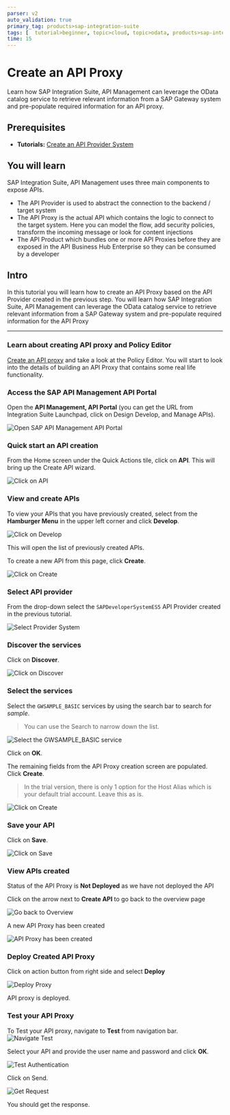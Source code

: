 ```yaml
---
parser: v2
auto_validation: true
primary_tag: products>sap-integration-suite
tags: [  tutorial>beginner, topic>cloud, topic>odata, products>sap-integration-suite, products>sap-gateway ]
time: 15
---
```

# Create an API Proxy
<!-- description --> Learn how SAP Integration Suite, API Management can leverage the OData catalog service to retrieve relevant information from a SAP Gateway system and pre-populate required information for an API proxy.

## Prerequisites  
- **Tutorials:**  [Create an API Provider System](hcp-apim-create-provider)

## You will learn  
SAP Integration Suite, API Management uses three main components to expose APIs.
- The API Provider is used to abstract the connection to the backend / target system
- The API Proxy is the actual API which contains the logic to connect to the target system. Here you can model the flow, add security policies, transform the incoming message or look for content injections
- The API Product which bundles one or more API Proxies before they are exposed in the API Business Hub Enterprise so they can be consumed by a developer

## Intro
In this tutorial you will learn how to create an API Proxy based on the API Provider created in the previous step. You will learn how SAP Integration Suite, API Management can leverage the OData catalog service to retrieve relevant information from a SAP Gateway system and pre-populate required information for the API Proxy

---

### Learn about creating API proxy and Policy Editor


[Create an API proxy](https://blogs.sap.com/2016/06/22/part-6-overview-of-api-proxy-policies/) and take a look at the Policy Editor. You will start to look into the details of building an API Proxy that contains some real life functionality.



### Access the SAP API Management API Portal


Open the **API Management, API Portal** (you can get the URL from Integration Suite Launchpad, click on Design Develop, and Manage APIs).

![Open SAP API Management API Portal](01-access_api_portal_cf.png)



### Quick start an API creation


From the Home screen under the Quick Actions tile, click on **API**. This will bring up the Create API wizard.

![Click on API](02-API-cf.png)


### View and create APIs

To view your APIs that you have previously created, select from the **Hamburger Menu** in the upper left corner and click **Develop**.

![Click on Develop](03-manage-cf.png)

This will open the list of previously created APIs.

To create a new API from this page, click **Create**.

![Click on Create](04-CreateAPI-cf.png)


### Select API provider


From the drop-down select the `SAPDeveloperSystemES5` API Provider created in the previous tutorial.

![Select Provider System](05-API_Provider-cf.png)


### Discover the services


Click on **Discover**.

![Click on Discover](06-Discover-cf.png)


### Select the services


Select the `GWSAMPLE_BASIC` services by using the search bar to search for _sample_.

> You can use the Search to narrow down the list.

![Select the GWSAMPLE_BASIC service](07-Sample-OK-cf.png)

Click on **OK**.

The remaining fields from the API Proxy creation screen are populated. Click **Create**.

> In the trial version, there is only 1 option for the Host Alias which is your default trial account. Leave this as is.

![Click on Create](08-Create-cf.png)


### Save your API


Click on **Save**.

![Click on Save](09-Save-cf.png)


### View APIs created


Status of the API Proxy is **Not Deployed** as we have not deployed the API

Click on the arrow next to **Create API** to go back to the overview page

![Go back to Overview](10-GoBackToOverview-cf.png)

A new API Proxy has been created

![API Proxy has been created](11-Overview-cf.png)


### Deploy Created API Proxy


Click on action button from right side and select **Deploy**

![Deploy Proxy](12-Deployproxy-cf.png)

API proxy is deployed.


### Test your API Proxy


To Test your API proxy, navigate to **Test** from navigation bar.
![Navigate Test](13-Navtest-cf.png)

Select your API and provide the user name and password and click **OK**.

![Test Authentication](14-Testauth-cf.png)

Click on Send.

![Get Request](15-Send-cf.png)

You should get the response.

